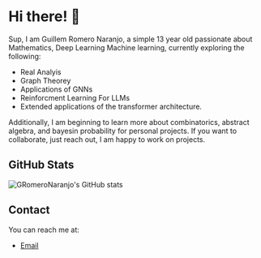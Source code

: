 
# Hi there! 👋

Sup, I am Guillem Romero Naranjo, a simple 13 year old passionate about Mathematics, Deep Learning Machine learning, currently exploring the following:
- Real Analyis
- Graph Theorey
- Applications of GNNs
- Reinforcment Learning For LLMs
- Extended applications of the transformer architecture.
  
Additionally, I am beginning to learn more about combinatorics, abstract algebra, and bayesin probability for personal projects. If you want to collaborate, just reach out, I am happy to work on projects.

## GitHub Stats

![GRomeroNaranjo's GitHub stats](https://github-readme-stats.vercel.app/api?username=GRomeroNaranjo&show_icons=true&theme=radical)

## Contact

You can reach me at:
- [Email](guillemrn9@gmail.com)
